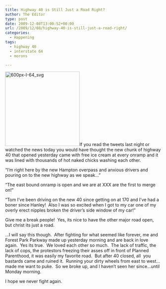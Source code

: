 ```yaml
---
title: Highway 40 is Still Just a Road Right?
author: The Editor
type: post
date: 2009-12-08T13:00:52+00:00
url: /2009/12/08/highway-40-is-still-just-a-road-right/
categories:
  - Happening
tags:
  - highway 40
  - interstate 64
  - morons

---
```

[<img class="alignright size-medium wp-image-2506" title="600px-I-64_svg" src="http://punchingkitty.com/wp-content/uploads/2009/12/600px-I-64_svg-300x300.png" alt="600px-I-64_svg" width="240" height="240" srcset="http://media.punchingkitty.com/wordpress/2009/12/600px-I-64_svg-300x300.png 300w, http://media.punchingkitty.com/wordpress/2009/12/600px-I-64_svg-150x150.png 150w, http://media.punchingkitty.com/wordpress/2009/12/600px-I-64_svg.png 320w" sizes="(max-width: 240px) 100vw, 240px" />][1]If you read the tweets last night or watched the news today you would have thought the new chunk of highway 40 that opened yesterday came with free ice cream at every onramp and it was lined with thousands of hot naked chicks washing each other.

&#8220;I&#8217;m right here by the new Hampton overpass and anxious drivers and pouring on to the new highway as we speak&#8230;&#8221;

&#8220;The east bound onramp is open and we are at XXX are the first to merge on!&#8221;

&#8220;Tom I&#8217;ve been driving on the new 40 since getting on at 170 and I&#8217;ve had a boner since Hanley!  Also I was so excited when I got to my car one of my overly erect nipples broken the driver&#8217;s side window of my car!&#8221;

Give me a break people!  Yes, its nice to have the other major road open, but christ its just a road.

&#8230;I will say this though.  After fighting for what seemed like forever, me and Forest Park Parkway made up yesterday morning and are back in love again.  Yes its true.  We loved each other so much.  The lack of traffic, the lack of cops, the protestors freezing their asses off in front of Planned Parenthood, it was easily my favorite road.  But after 40 closed, all  you bastards came and ruined it.  Running your dirty wheels from east to west&#8230;made me want to puke.  So we broke up, and I haven&#8217;t seen her since&#8230;until Monday morning.

I hope we never fight again.

 [1]: http://punchingkitty.com/wp-content/uploads/2009/12/600px-I-64_svg.png